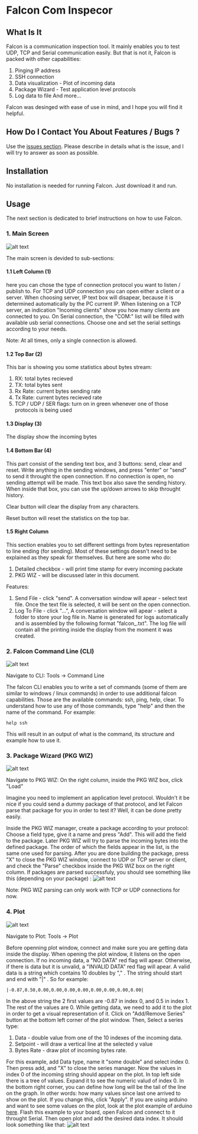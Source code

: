 # Falcon Com Inspecor

## What Is It
Falcon is a communication inspection tool. It mainly enables you to test UDP, TCP and Serial communication easily. But that is not it, Falcon is packed with other capabilities:
1. Pinging IP address
2. SSH connection
3. Data visualization - Plot of incoming data
4. Package Wizard - Test application level protocols
5. Log data to file
And more...

Falcon was desinged with ease of use in mind, and I hope you will find it helpful.

## How Do I Contact You About Features / Bugs ? 
Use the [issues section](https://github.com/elhayra/falcon-com-inspector/issues). Please describe in details what is the issue, and I will try to answer as soon as possible.

## Installation
No installation is needed for running Falcon. Just download it and run.

## Usage

The next section is dedicated to brief instructions on how to use Falcon.

### 1. Main Screen

![alt text](https://github.com/elhayra/falcon-com-inspector/blob/master/doc_images/first_impression.JPG "Main Screen")

The main screen is devided to sub-sections:

#### 1.1 Left Column (1)

here you can chose the type of connection protocol you want to listen / publish to. For TCP and UDP connection you can open either a client or a server. When choosing server, IP text box will disapear, because it is determined automatically by the PC current IP.
When listening on a TCP server, an indication "Incoming clients" show you how many clients are connected to you.
On Serial connection, the "COM:" list will be filled with available usb serial connections. Choose one and set the serial settings according to your needs.

Note: At all times, only a single connection is allowed.

#### 1.2 Top Bar (2)
This bar is showing you some statistics about bytes stream:
1. RX: total bytes recieved
2. TX: total bytes sent
3. Rx Rate: current bytes sending rate
4. Tx Rate: current bytes recieved rate
5. TCP / UDP / SER flags: turn on in green whenever one of those protocols is being used

#### 1.3 Display (3)
The display show the incoming bytes

#### 1.4 Bottom Bar (4)
This part consist of the sending text box, and 3 buttons: send, clear and reset.
Write anything in the sending windows, and press "enter" or "send" to send it throught the open connection. If no connection is open, no sending attempt will be made. This text box also save the sending history. When inside that box, you can use the up/down arrows to skip throught history.

Clear button will clear the display from any characters.

Reset button will reset the statistics on the top bar.

#### 1.5 Right Column
This section enables you to set different settings from bytes representation to line ending (for sending).
Most of these settings doesn't need to be explained as they speak for themselves. But here are some who do:
1. Detailed checkbox - will print time stamp for every incoming packate
2. PKG WIZ - will be discussed later in this document.

Features:
1. Send File - click "send". A conversation window will apear - select text file. Once the text file is selected, it will be sent on the open connection.
2. Log To File - click "...", A conversation window will apear - select a folder to store your log file in. Name is generated for logs automatically and is assembled by the following format "falcon_<timespatmp>.txt". The log file will contain all the printing inside the display from the moment it was created.
  
### 2. Falcon Command Line (CLI)
![alt text](https://github.com/elhayra/falcon-com-inspector/blob/master/doc_images/cli.JPG "Falcon Command Line")

Navigate to CLI:
Tools -> Command Line

The falcon CLI enables you to write a set of commands (some of them are similar to windows / linux commands) in order to use additional falcon capabilities. Those are the available commands:
ssh, ping, help, clear.
To understand how to use any of those commands, type "help" and then the name of the command. For example:

```
help ssh
```

This will result in an output of what is the command, its structure and example how to use it.

### 3. Package Wizard (PKG WIZ)
![alt text](https://github.com/elhayra/falcon-com-inspector/blob/master/doc_images/pkg_wiz_manage.JPG "Package Wizard")

Navigate to PKG WIZ:
On the right column, inside the PKG WIZ box, click "Load"

Imagine you need to implement an application level protocol. Wouldn't it be nice if you could send a dummy package of that protocol, and let Falcon parse that package for you in order to test it? Well, it can be done pretty easily. 

Inside the PKG WIZ manager, create a package according to your protocol:
Choose a field type, give it a name and press "Add". This will add the field to the package. Later PKG WIZ will try to parse the incoming bytes into the defined package. The order of which the fields appear in the list, is the same one used for parsing.
After you are done building the package, press "X" to close the PKG WIZ window, connect to UDP or TCP server or client, and check the "Parse" checkbox inside the PKG WIZ box on the right column. If packages are parsed successfuly, you should see something like this (depending on your package) :
![alt text](https://github.com/elhayra/falcon-com-inspector/blob/master/doc_images/pkg_wiz.JPG "Package Wizard Data")

Note: PKG WIZ parsing can only work with TCP or UDP connections for now.

### 4. Plot
![alt text](https://github.com/elhayra/falcon-com-inspector/blob/master/doc_images/plot_no_data.JPG "Plot When No Incoming Data Arrives")

Navigate to Plot:
Tools -> Plot

Before openning plot window, connect and make sure you are getting data inside the display. When opening the plot window, it listens on the open connection. If no incoming data, a "NO DATA" red flag will apear. Otherwise, if there is data but it is unvalid, a "INVALID DATA" red flag will apear. A valid data is a string which contains 10 doubles by "," . The string should start and end with "|" . So for example:

```
|-0.87,0.50,0.00,0.00,0.00,0.00,0.00,0.00,0.00,0.00|
```

In the above string the 2 first values are -0.87 in index 0, and 0.5 in index 1. The rest of the values are 0. While getting data, we need to add it to the plot in order to get a visual representation of it. Click on "Add/Remove Series" button at the bottom left corner of the plot window. Then, Select a series type:
1. Data - double value from one of the 10 indexes of the incoming data.
2. Setpoint - will draw a vertical line at the selected y value
3. Bytes Rate - draw plot of incoming bytes rate.

For this example, add Data type, name it "some double" and select index 0. Then press add, and "X" to close the series manager. Now the values in index 0 of the incoming string should appear on the plot. In top left side there is a tree of values. Expand it to see the numeric valud of index 0.
In the bottom right corner, you can define how long will be the tail of the line on the graph. In other words: how many values since last one arrived to show on the plot. If you change this, click "Apply".
If you are using arduino and want to see some values on the plot, look at the plot example of arduino [here](https://github.com/elhayra/falcon-com-inspector/tree/master/arduino/src/cosin_waves). Flash this example to your board, open Falcon and connect to it throught Serial. Then open plot and add the desired data index. It should look something like that:
![alt text](https://github.com/elhayra/falcon-com-inspector/blob/master/doc_images/plot_with_data.JPG "Plot Arduino Example")






